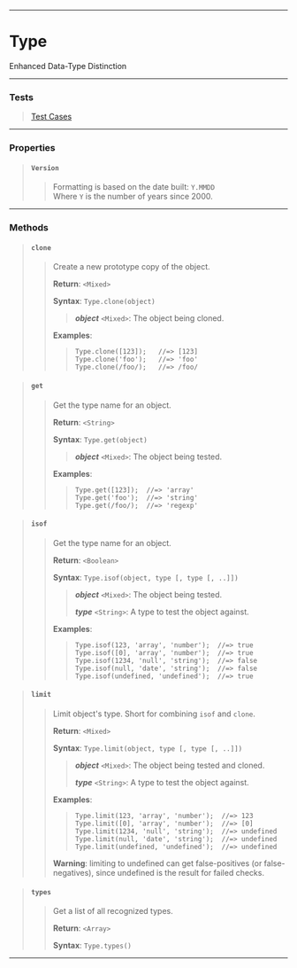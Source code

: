 ----

# Type #

Enhanced Data-Type Distinction

----

### Tests ###

> [Test Cases](../test/type.html)  

----

### Properties ###

> #### `Version` ####
>  
> > Formatting is based on the date built: `Y.MMDD`  
> > Where `Y` is the number of years since 2000.  

----

### Methods ###

> #### `clone` ####
>  
> > Create a new prototype copy of the object.  
> >  
> > **Return**: `<Mixed>`  
> >  
> > **Syntax**: `Type.clone(object)`  
> >  
> > > **_object_** `<Mixed>`: The object being cloned.  
> >  
> > **Examples**:  
> >  
> > > `Type.clone([123]);   //=> [123]`  
> > > `Type.clone('foo');   //=> 'foo'`  
> > > `Type.clone(/foo/);   //=> /foo/`  

> #### `get` ####
>  
> > Get the type name for an object.  
> >  
> > **Return**: `<String>`  
> >  
> > **Syntax**: `Type.get(object)`  
> >  
> > > **_object_** `<Mixed>`: The object being tested.  
> >  
> > **Examples**:  
> >  
> > > `Type.get([123]);  //=> 'array'`  
> > > `Type.get('foo');  //=> 'string'`  
> > > `Type.get(/foo/);  //=> 'regexp'`  

> #### `isof` ####
>  
> > Get the type name for an object.  
> >  
> > **Return**: `<Boolean>`  
> >  
> > **Syntax**: `Type.isof(object, type [, type [, ..]])`  
> >  
> > > **_object_** `<Mixed>`: The object being tested.  
> > >  
> > > **_type_** `<String>`: A type to test the object against.  
> >  
> > **Examples**:  
> >  
> > > `Type.isof(123, 'array', 'number');  //=> true`  
> > > `Type.isof([0], 'array', 'number');  //=> true`  
> > > `Type.isof(1234, 'null', 'string');  //=> false`  
> > > `Type.isof(null, 'date', 'string');  //=> false`  
> > > `Type.isof(undefined, 'undefined');  //=> true`  

> #### `limit` ####
>  
> > Limit object's type. Short for combining `isof` and `clone`.  
> >  
> > **Return**: `<Mixed>`  
> >  
> > **Syntax**: `Type.limit(object, type [, type [, ..]])`  
> >  
> > > **_object_** `<Mixed>`: The object being tested and cloned.  
> > >  
> > > **_type_** `<String>`: A type to test the object against.  
> >  
> > **Examples**:  
> >  
> > > `Type.limit(123, 'array', 'number');  //=> 123`  
> > > `Type.limit([0], 'array', 'number');  //=> [0]`  
> > > `Type.limit(1234, 'null', 'string');  //=> undefined `  
> > > `Type.limit(null, 'date', 'string');  //=> undefined `  
> > > `Type.limit(undefined, 'undefined');  //=> undefined`  
> >  
> > **Warning**: limiting to undefined can get false-positives (or false-negatives), since undefined is the result for failed checks.  

> #### `types` ####
>  
> > Get a list of all recognized types.  
> >  
> > **Return**: `<Array>`  
> >  
> > **Syntax**: `Type.types()`  

----
